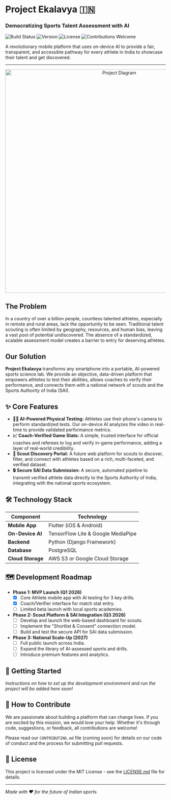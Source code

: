 # Project Ekalavya 🇮🇳
### Democratizing Sports Talent Assessment with AI

![Build Status](https://img.shields.io/badge/build-passing-green)
![Version](https://img.shields.io/badge/version-1.0.0--alpha-blue)
![License](https://img.shields.io/badge/license-MIT-lightgrey)
![Contributions Welcome](https://img.shields.io/badge/contributions-welcome-brightgreen)

A revolutionary mobile platform that uses on-device AI to provide a fair, transparent, and accessible pathway for every athlete in India to showcase their talent and get discovered.

---

<p align="center">
  <img src="https://storage.googleapis.com/gemini-generative-ai-api-file-cache/files/_- visual selection (4).png-c53d2638-1912-46b9-b47d-3d9b4d246364" alt="Project Diagram" width="700"/>
</p>

## The Problem

In a country of over a billion people, countless talented athletes, especially in remote and rural areas, lack the opportunity to be seen. Traditional talent scouting is often limited by geography, resources, and human bias, leaving a vast pool of potential undiscovered. The absence of a standardized, scalable assessment model creates a barrier to entry for deserving athletes.

## Our Solution

**Project Ekalavya** transforms any smartphone into a portable, AI-powered sports science lab. We provide an objective, data-driven platform that empowers athletes to test their abilities, allows coaches to verify their performance, and connects them with a national network of scouts and the Sports Authority of India (SAI).

## ✨ Core Features

* **🏃‍♂️ AI-Powered Physical Testing:** Athletes use their phone's camera to perform standardized tests. Our on-device AI analyzes the video in real-time to provide validated performance metrics.
* **📈 Coach-Verified Game Stats:** A simple, trusted interface for official coaches and referees to log and verify in-game performance, adding a layer of real-world credibility.
* **🔭 Scout Discovery Portal:** A future web platform for scouts to discover, filter, and connect with athletes based on a rich, multi-faceted, and verified dataset.
* **🔒 Secure SAI Data Submission:** A secure, automated pipeline to transmit verified athlete data directly to the Sports Authority of India, integrating with the national sports ecosystem.

## 🛠️ Technology Stack

| Component         | Technology                               |
| ----------------- | ---------------------------------------- |
| **Mobile App** | Flutter (iOS & Android)                  |
| **On-Device AI** | TensorFlow Lite & Google MediaPipe       |
| **Backend** | Python (Django Framework)                |
| **Database** | PostgreSQL                               |
| **Cloud Storage** | AWS S3 or Google Cloud Storage           |

## 🗺️ Development Roadmap

* **Phase 1: MVP Launch (Q1 2026)**
    * [x] Core Athlete mobile app with AI testing for 3 key drills.
    * [x] Coach/Verifier interface for match stat entry.
    * [ ] Limited beta launch with local sports academies.

* **Phase 2: Scout Platform & SAI Integration (Q3 2026)**
    * [ ] Develop and launch the web-based dashboard for scouts.
    * [ ] Implement the "Shortlist & Consent" connection model.
    * [ ] Build and test the secure API for SAI data submission.

* **Phase 3: National Scale-Up (2027)**
    * [ ] Full public launch across India.
    * [ ] Expand the library of AI-assessed sports and drills.
    * [ ] Introduce premium features and analytics.

## 🚀 Getting Started

_Instructions on how to set up the development environment and run the project will be added here soon!_

## 🤝 How to Contribute

We are passionate about building a platform that can change lives. If you are excited by this mission, we would love your help. Whether it's through code, suggestions, or feedback, all contributions are welcome!

Please read our `CONTRIBUTING.md` file (coming soon) for details on our code of conduct and the process for submitting pull requests.

## 📄 License

This project is licensed under the MIT License - see the [LICENSE.md](LICENSE.md) file for details.

---

_Made with ❤️ for the future of Indian sports._

